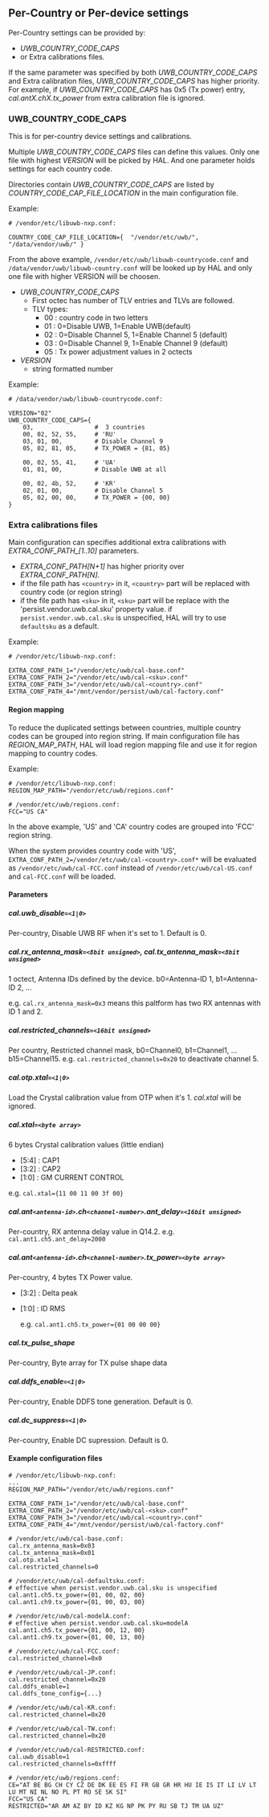 ## Per-Country or Per-device settings

Per-Country settings can be provided by:

- *UWB_COUNTRY_CODE_CAPS*
- or Extra calibrations files.

If the same parameter was specified by both *UWB_COUNTRY_CODE_CAPS* and
Extra calibration files, *UWB_COUNTRY_CODE_CAPS* has higher priority.
For example, if *UWB_COUNTRY_CODE_CAPS* has 0x5 (Tx power) entry, *cal.antX.chX.tx_power* from extra calibration file is ignored.

### UWB_COUNTRY_CODE_CAPS

This is for per-country device settings and calibrations.

Multiple *UWB_COUNTRY_CODE_CAPS* files can define this values.
Only one file with highest *VERSION* will be picked by HAL. And one parameter holds settings for each country code.

Directories contain *UWB_COUNTRY_CODE_CAPS* are listed by *COUNTRY_CODE_CAP_FILE_LOCATION*
in the main configuration file.

Example:

``````
# /vendor/etc/libuwb-nxp.conf:

COUNTRY_CODE_CAP_FILE_LOCATION={  "/vendor/etc/uwb/", "/data/vendor/uwb/" }
``````

From the above example, `/vendor/etc/uwb/libuwb-countrycode.conf` and
`/data/vendor/uwb/libuwb-country.conf` will be looked up by HAL and only one file with higher VERSION will be choosen.

* *UWB_COUNTRY_CODE_CAPS*
  * First octec has number of TLV entries and TLVs are followed.
  * TLV types:
     * 00 : country code in two letters
     * 01 : 0=Disable UWB, 1=Enable UWB(default)
     * 02 : 0=Disable Channel 5, 1=Enable Channel 5 (default)
     * 03 : 0=Disable Channel 9, 1=Enable Channel 9 (default)
     * 05 : Tx power adjustment values in 2 octects
* *VERSION*
  * string formatted number

Example:

```
# /data/vendor/uwb/libuwb-countrycode.conf:

VERSION="02"
UWB_COUNTRY_CODE_CAPS={
    03,                 #  3 countries
    00, 02, 52, 55,     # 'RU'
    03, 01, 00,         # Disable Channel 9
    05, 02, 81, 05,     # TX_POWER = {81, 05}

    00, 02, 55, 41,     # 'UA'
    01, 01, 00,         # Disable UWB at all

    00, 02, 4b, 52,     # 'KR'
    02, 01, 00,         # Disable Channel 5
    05, 02, 00, 00,     # TX_POWER = {00, 00}
}
```

### Extra calibrations files

Main configuration can specifies additional extra calibrations with *EXTRA_CONF_PATH_[1..10]* parameters.

* *EXTRA_CONF_PATH[N+1]* has higher priority over *EXTRA_CONF_PATH[N]*.
* if the file path has `<country>` in it, `<country>` part will be replaced with country code (or region string)
* if the file path has `<sku>` in it, `<sku>` part will be replace with the 'persist.vendor.uwb.cal.sku' property value.
  if `persist.vendor.uwb.cal.sku` is unspecified, HAL will try to use `defaultsku` as a default.

Example:

```
# /vendor/etc/libuwb-nxp.conf:

EXTRA_CONF_PATH_1="/vendor/etc/uwb/cal-base.conf"
EXTRA_CONF_PATH_2="/vendor/etc/uwb/cal-<sku>.conf"
EXTRA_CONF_PATH_3="/vendor/etc/uwb/cal-<country>.conf"
EXTRA_CONF_PATH_4="/mnt/vendor/persist/uwb/cal-factory.conf"
```

#### Region mapping

To reduce the duplicated settings between countries, multiple country codes can be grouped into region string. If main configuration file has *REGION_MAP_PATH*, HAL will load region mapping file and use it for region mapping to country codes.

Example:

```
# /vendor/etc/libuwb-nxp.conf:
REGION_MAP_PATH="/vendor/etc/uwb/regions.conf"

# /vendor/etc/uwb/regions.conf:
FCC="US CA"
```

In the above example, 'US' and 'CA' country codes are grouped into 'FCC' region string.

When the system provides country code with 'US', `EXTRA_CONF_PATH_2=/vendor/etc/uwb/cal-<country>.conf*` will be evaluated as `/vendor/etc/uwb/cal-FCC.conf` instead of `/vendor/etc/uwb/cal-US.conf` and `cal-FCC.conf` will be loaded.

#### Parameters

##### *cal.uwb_disable`=<1|0>`*

Per-country, Disable UWB RF when it's set to 1. Default is 0.

##### *cal.rx_antenna_mask*`=<8bit unsigned>`, *cal.tx_antenna_mask*`=<8bit unsigned>`

1 octect, Antenna IDs defined by the device. b0=Antenna-ID 1, b1=Antenna-ID 2, ...

e.g. `cal.rx_antenna_mask=0x3` means this paltform has two RX antennas with ID 1 and 2.

##### *cal.restricted_channels*`=<16bit unsigned>`

Per country, Restricted channel mask, b0=Channel0, b1=Channel1, ... b15=Channel15.
e.g. `cal.restricted_channels=0x20` to deactivate channel 5.

##### *cal.otp.xtal*`=<1|0>`

Load the Crystal calibration value from OTP when it's 1. *cal.xtal* will be ignored.

##### *cal.xtal*`=<byte array>`

6 bytes Crystal calibration values (little endian)

- [5:4] : CAP1
- [3:2] : CAP2
- [1:0] : GM CURRENT CONTROL

e.g. `cal.xtal={11 00 11 00 3f 00}`

##### *cal.ant`<antenna-id>`.ch`<channel-number>`.ant_delay*`=<16bit unsigned>`

Per-country, RX antenna delay value in Q14.2. e.g. `cal.ant1.ch5.ant_delay=2000`

##### *cal.ant`<antenna-id>`.ch`<channel-number>`.tx_power*`=<byte array>`

Per-country, 4 bytes TX Power value.

- [3:2] : Delta peak
- [1:0] : ID RMS

  e.g. `cal.ant1.ch5.tx_power={01 00 00 00}`

##### *cal.tx_pulse_shape*

Per-country, Byte array for TX pulse shape data

##### *cal.ddfs_enable`=<1|0>`*

Per-country, Enable DDFS tone generation. Default is 0.

##### *cal.dc_suppress`=<1|0>`*

Per-country, Enable DC supression. Default is 0.

#### Example configuration files
```
# /vendor/etc/libuwb-nxp.conf:
...
REGION_MAP_PATH="/vendor/etc/uwb/regions.conf"

EXTRA_CONF_PATH_1="/vendor/etc/uwb/cal-base.conf"
EXTRA_CONF_PATH_2="/vendor/etc/uwb/cal-<sku>.conf"
EXTRA_CONF_PATH_3="/vendor/etc/uwb/cal-<country>.conf"
EXTRA_CONF_PATH_4="/mnt/vendor/persist/uwb/cal-factory.conf"

# /vendor/etc/uwb/cal-base.conf:
cal.rx_antenna_mask=0x03
cal.tx_antenna_mask=0x01
cal.otp.xtal=1
cal.restricted_channels=0

# /vendor/etc/uwb/cal-defaultsku.conf:
# effective when persist.vendor.uwb.cal.sku is unspecified
cal.ant1.ch5.tx_power={01, 00, 02, 00}
cal.ant1.ch9.tx_power={01, 00, 03, 00}

# /vendor/etc/uwb/cal-modelA.conf:
# effective when persist.vendor.uwb.cal.sku=modelA
cal.ant1.ch5.tx_power={01, 00, 12, 00}
cal.ant1.ch9.tx_power={01, 00, 13, 00}

# /vendor/etc/uwb/cal-FCC.conf:
cal.restricted_channel=0x0

# /vendor/etc/uwb/cal-JP.conf:
cal.restricted_channel=0x20
cal.ddfs_enable=1
cal.ddfs_tone_config={...}

# /vendor/etc/uwb/cal-KR.conf:
cal.restricted_channel=0x20

# /vendor/etc/uwb/cal-TW.conf:
cal.restricted_channel=0x20

# /vendor/etc/uwb/cal-RESTRICTED.conf:
cal.uwb_disable=1
cal.restricted_channels=0xffff

# /vendor/etc/uwb/regions.conf:
CE="AT BE BG CH CY CZ DE DK EE ES FI FR GB GR HR HU IE IS IT LI LV LT LU MT NI NL NO PL PT RO SE SK SI"
FCC="US CA"
RESTRICTED="AR AM AZ BY ID KZ KG NP PK PY RU SB TJ TM UA UZ"
```
